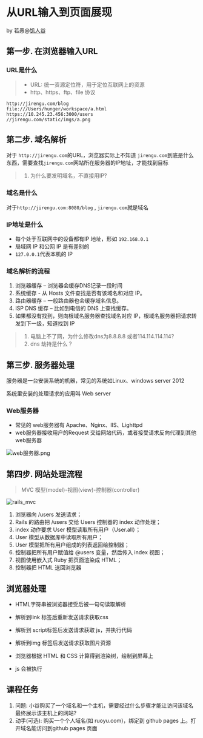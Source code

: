 # 从URL输入到页面展现

by 若愚@[饥人谷](http://jirengu.com)

## 第一步. 在浏览器输入URL

### URL是什么
> - URL: 统一资源定位符，用于定位互联网上的资源
> - http、https、ftp、file 协议

```
http://jirengu.com/blog
file:///Users/hunger/workspace/a.html
https://10.245.23.456:3000/users
//jirengu.com/static/imgs/a.png
```
## 第二步. 域名解析
对于 `http://jirengu.com`的URL，浏览器实际上不知道 `jirengu.com`到底是什么东西，需要查找`jirengu.com`网站所在服务器的IP地址，才能找到目标

> 1. 为什么要发明域名，不直接用IP?

### 域名是什么
对于`http://jirengu.com:8080/blog` , `jirengu.com`就是域名

### IP地址是什么
- 每个处于互联网中的设备都有IP 地址，形如 `192.168.0.1`
- 局域网 IP 和公网 IP 是有差别的
- `127.0.0.1`代表本机的 IP

### 域名解析的流程
1. 浏览器缓存 – 浏览器会缓存DNS记录一段时间 
2. 系统缓存 - 从 Hosts 文件查找是否有该域名和对应 IP。
3. 路由器缓存 – 一般路由器也会缓存域名信息。
4. ISP DNS 缓存 – 比如到电信的 DNS 上查找缓存。
5. 如果都没有找到，则向根域名服务器查找域名对应 IP，根域名服务器把请求转发到下一级，知道找到 IP

> 1. 电脑上不了网，为什么修改dns为8.8.8.8 或者114.114.114.114?
> 2. dns 劫持是什么？

## 第三步. 服务器处理
服务器是一台安装系统的机器，常见的系统如Linux、windows server 2012

系统里安装的处理请求的应用叫 Web server

### Web服务器
- 常见的 web服务器有 Apache、Nginx、IIS、Lighttpd
- web服务器接收用户的Request 交给网站代码，或者接受请求反向代理到其他 web服务器

![web服务器.png](http://7xpvnv.com2.z0.glb.qiniucdn.com/ddc261f1-3495-4225-98e8-6282f6eee422.png) 

## 第四步. 网站处理流程

> MVC 模型(model)-视图(view)-控制器(controller)

![rails_mvc](http://7xpvnv.com2.z0.glb.qiniucdn.com/26373b7e-83c5-41f3-bb33-c614fb8a37fd.png) 

1. 浏览器向 /users 发送请求；
2. Rails 的路由把 /users 交给 Users 控制器的 index 动作处理；
3. index 动作要求 User 模型读取所有用户（User.all）；
4. User 模型从数据库中读取所有用户；
5. User 模型把所有用户组成的列表返回给控制器；
6. 控制器把所有用户赋值给 @users 变量，然后传入 index 视图；
7. 视图使用嵌入式 Ruby 把页面渲染成 HTML；
8. 控制器把 HTML 送回浏览器

## 浏览器处理
- HTML字符串被浏览器接受后被一句句读取解析

- 解析到link 标签后重新发送请求获取css

- 解析到 script标签后发送请求获取 js，并执行代码

- 解析到img 标签后发送请求获取图片资源

- 浏览器根据 HTML 和 CSS 计算得到渲染树，绘制到屏幕上

- js 会被执行

## 课程任务
1. 问题: 小谷购买了一个域名和一个主机，需要经过什么步骤才能让访问该域名最终展示该主机上的网站?
2. 动手(可选): 购买一个个人域名(如 ruoyu.com)，绑定到 github pages 上。打开域名能访问到github pages 页面


